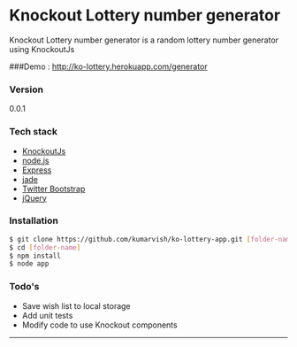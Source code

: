 # Knockout Lottery number generator

Knockout Lottery number generator is a random lottery number generator using KnockoutJs

###Demo : http://ko-lottery.herokuapp.com/generator
  
### Version
0.0.1

### Tech stack

* [KnockoutJs]
* [node.js]
* [Express]
* [jade]
* [Twitter Bootstrap]
* [jQuery]

### Installation

```sh
$ git clone https://github.com/kumarvish/ko-lottery-app.git [folder-name]
$ cd [folder-name]
$ npm install
$ node app

```

### Todo's

* Save wish list to local storage
* Add unit tests
* Modify code to use Knockout components


****

[node.js]:http://nodejs.org
[Twitter Bootstrap]:http://twitter.github.com/bootstrap/
[jQuery]:http://jquery.com
[express]:http://expressjs.com
[KnockoutJs]:knockoutjs.com
[jade]:http://jade-lang.com/





